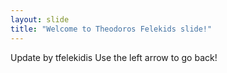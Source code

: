 ```yaml
---
layout: slide
title: "Welcome to Theodoros Felekids slide!"
---
```

Update by tfelekidis
Use the left arrow to go back!
